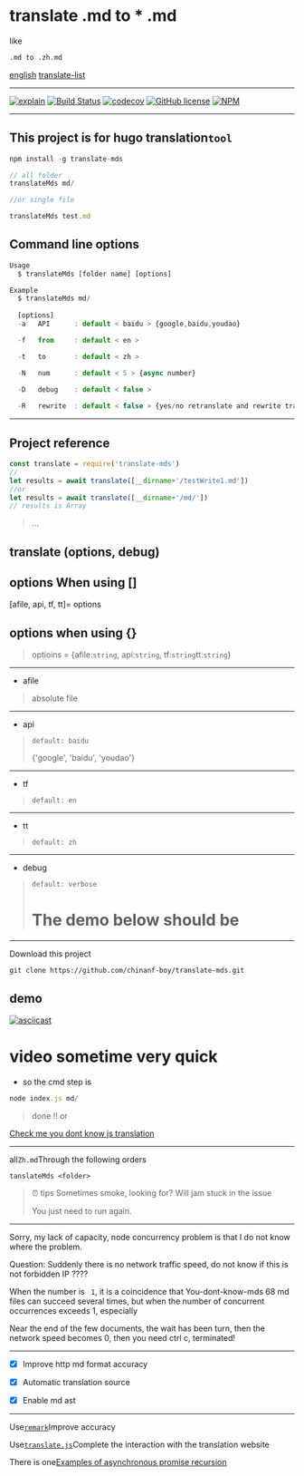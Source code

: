 # translate .md to \* .md

like

```bash
.md to .zh.md
```

[english](./README.en.md)
[translate-list](https://github.com/chinanf-boy/translate-list)

* * *

[![explain](http://llever.com/explain.svg)](https://github.com/chinanf-boy/explain-translateMds)
[![Build Status](https://travis-ci.org/chinanf-boy/translate-mds.svg?branch=master)](https://travis-ci.org/chinanf-boy/translate-mds)
[![codecov](https://codecov.io/gh/chinanf-boy/translate-mds/branch/master/graph/badge.svg)](https://codecov.io/gh/chinanf-boy/translate-mds)
[![GitHub license](https://img.shields.io/github/license/chinanf-boy/translate-mds.svg)](https://github.com/chinanf-boy/translate-mds/blob/master/License)
[![NPM](https://nodei.co/npm/translate-mds.png)](https://nodei.co/npm/translate-mds/)

* * *

## This project is for hugo translation`tool`

```js
npm install -g translate-mds
```

```js
// all folder
translateMds md/

//or single file

translateMds test.md
```

## Command line options

```js
Usage
  $ translateMds [folder name] [options]

Example
  $ translateMds md/ 
  
  [options]
  -a   API      : default < baidu > {google,baidu,youdao}

  -f   from     : default < en >

  -t   to       : default < zh >

  -N   num      : default < 5 > {async number}

  -D   debug    : default < false >
  
  -R   rewrite  : default < false > {yes/no retranslate and rewrite translate file}
```

* * *

## Project reference

```js
const translate = require('translate-mds')
//
let results = await translate([__dirname+'/testWrite1.md'])
//or
let results = await translate([__dirname+'/md/'])
// results is Array
```

> ...

## translate (options, debug)

## options When using \[]

[afile, api, tf, tt]= options

## options when using {}

> optioins = {afile:`string`, api:`string`, tf:`string`tt:`string`}

* * *

-   afile

> absolute file

* * *

-   api

> `default: baidu`
>
> {'google', 'baidu', 'youdao'}

* * *

-   tf

> `default: en`

* * *

-   tt

> `default: zh`

* * *

-   debug

> `default: verbose`
>
> # The demo below should be

* * *

Download this project

    git clone https://github.com/chinanf-boy/translate-mds.git

## demo

[![asciicast](https://asciinema.org/a/aPDJ0Vdt3awZs8NJV8DtYH0ww.png)](https://asciinema.org/a/aPDJ0Vdt3awZs8NJV8DtYH0ww)

# video sometime very quick

-   so the cmd step is

```js
node index.js md/
```

> done !! or

[Check me you dont know js translation](https://github.com/chinanf-boy/You-Dont-Know-Js)

* * *

all`Zh.md`Through the following orders

    tanslateMds <folder>

> ⏰ tips Sometimes smoke, looking for? Will jam stuck in the issue
>
> You just need to run again.

* * *

Sorry, my lack of capacity, node concurrency problem is that I do not know where the problem.

Question: Suddenly there is no network traffic speed, do not know if this is not forbidden IP ????

When the number is `` 1``, it is a coincidence that You-dont-know-mds 68 md files can succeed several times, but when the number of concurrent occurrences exceeds 1, especially

Near the end of the few documents, the wait has been turn, then the network speed becomes 0, then you need ctrl c, terminated!

* * *

-   [x] Improve http md format accuracy

-   [x] Automatic translation source

-   [x] Enable md ast

* * *

Use[`remark`](https://github.com/wooorm/remark)Improve accuracy

Use[`translate.js`](https://github.com/Selection-Translator/translation.js)Complete the interaction with the translation website

There is one[Examples of asynchronous promise recursion](https://github.com/chinanf-boy/translate-mds/blob/master/src/setObjectKey.js#L78)